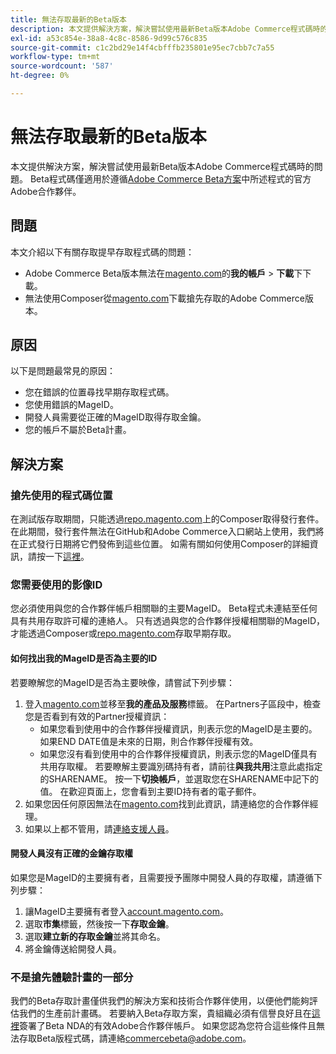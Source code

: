 ```yaml
---
title: 無法存取最新的Beta版本
description: 本文提供解決方案，解決嘗試使用最新Beta版本Adobe Commerce程式碼時的問題。 Beta程式碼僅適用於已遵循[Adobe Commerce Beta方案](https://github.com/magento/magento2/wiki/Magento-Beta-Program)中所述程式的官方Adobe合作夥伴。
exl-id: a53c854e-38a8-4c8c-8586-9d99c576c835
source-git-commit: c1c2bd29e14f4cbfffb235801e95ec7cbb7c7a55
workflow-type: tm+mt
source-wordcount: '587'
ht-degree: 0%

---
```


# 無法存取最新的Beta版本

本文提供解決方案，解決嘗試使用最新Beta版本Adobe Commerce程式碼時的問題。 Beta程式碼僅適用於遵循[Adobe Commerce Beta方案](https://github.com/magento/magento2/wiki/Magento-Beta-Program)中所述程式的官方Adobe合作夥伴。

## 問題

本文介紹以下有關存取提早存取程式碼的問題：

* Adobe Commerce Beta版本無法在[magento.com](https://account.magento.com/customer/account/login)的&#x200B;**我的帳戶** > **下載**&#x200B;下下載。
* 無法使用Composer從[magento.com](https://account.magento.com/customer/account/login)下載搶先存取的Adobe Commerce版本。

## 原因

以下是問題最常見的原因：

* 您在錯誤的位置尋找早期存取程式碼。
* 您使用錯誤的MageID。
* 開發人員需要從正確的MageID取得存取金鑰。
* 您的帳戶不屬於Beta計畫。

## 解決方案

### 搶先使用的程式碼位置

在測試版存取期間，只能透過[repo.magento.com](https://repo.magento.com/)上的Composer取得發行套件。 在此期間，發行套件無法在GitHub和Adobe Commerce入口網站上使用，我們將在正式發行日期將它們發佈到這些位置。 如需有關如何使用Composer的詳細資訊，請按一下[這裡](https://devdocs.magento.com/guides/v2.3/install-gde/composer.html)。

### 您需要使用的影像ID

您必須使用與您的合作夥伴帳戶相關聯的主要MageID。 Beta程式未連結至任何具有共用存取許可權的連絡人。 只有透過與您的合作夥伴授權相關聯的MageID，才能透過Composer或[repo.magento.com](https://repo.magento.com/)存取早期存取。

#### 如何找出我的MageID是否為主要的ID

若要瞭解您的MageID是否為主要映像，請嘗試下列步驟：

1. 登入[magento.com](https://account.magento.com/customer/account/login)並移至&#x200B;**我的產品及服務**&#x200B;標籤。 在Partners子區段中，檢查您是否看到有效的Partner授權資訊：
   * 如果您看到使用中的合作夥伴授權資訊，則表示您的MageID是主要的。 如果END DATE值是未來的日期，則合作夥伴授權有效。
   * 如果您沒有看到使用中的合作夥伴授權資訊，則表示您的MageID僅具有共用存取權。 若要瞭解主要識別碼持有者，請前往&#x200B;**與我共用**&#x200B;注意此處指定的SHARENAME。 按一下&#x200B;**切換帳戶**，並選取您在SHARENAME中記下的值。 在歡迎頁面上，您會看到主要ID持有者的電子郵件。
1. 如果您因任何原因無法在[magento.com](https://account.magento.com/customer/account/login)找到此資訊，請連絡您的合作夥伴經理。
1. 如果以上都不管用，請[連絡支援人員](/help/help-center-guide/help-center/magento-help-center-user-guide.md#merchant-not-displayed)。

#### 開發人員沒有正確的金鑰存取權

如果您是MageID的主要擁有者，且需要授予團隊中開發人員的存取權，請遵循下列步驟：

1. 讓MageID主要擁有者登入[account.magento.com](https://account.magento.com/customer/account/login)。
1. 選取&#x200B;**市集**&#x200B;標籤，然後按一下&#x200B;**存取金鑰**。
1. 選取&#x200B;**建立新的存取金鑰**&#x200B;並將其命名。
1. 將金鑰傳送給開發人員。

### 不是搶先體驗計畫的一部分

我們的Beta存取計畫僅供我們的解決方案和技術合作夥伴使用，以便他們能夠評估我們的生產前計畫碼。 若要納入Beta存取方案，貴組織必須有信譽良好且在[這裡](https://github.com/magento/magento2/wiki/Magento-Beta-Program)簽署了Beta NDA的有效Adobe合作夥伴帳戶。 如果您認為您符合這些條件且無法存取Beta版程式碼，請連絡[commercebeta@adobe.com](mailto:commercebeta@adobe.com)。
